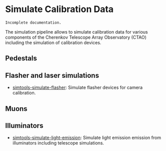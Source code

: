 # Simulate Calibration Data

```{warning}
Incomplete documentation.
```

The simulation pipeline allows to simulate calibration data for various components of the Cherenkov Telescope Array Observatory (CTAO) including the simulation of calibration devices.

## Pedestals

## Flasher and laser simulations

- [simtools-simulate-flasher](simulate_flasher): Simulate flasher devices for camera calibration.

## Muons

## Illuminators

- [simtools-simulate-light-emission](simulate_light_emission): Simulate light emission emission from illuminators including telescope simulations.
